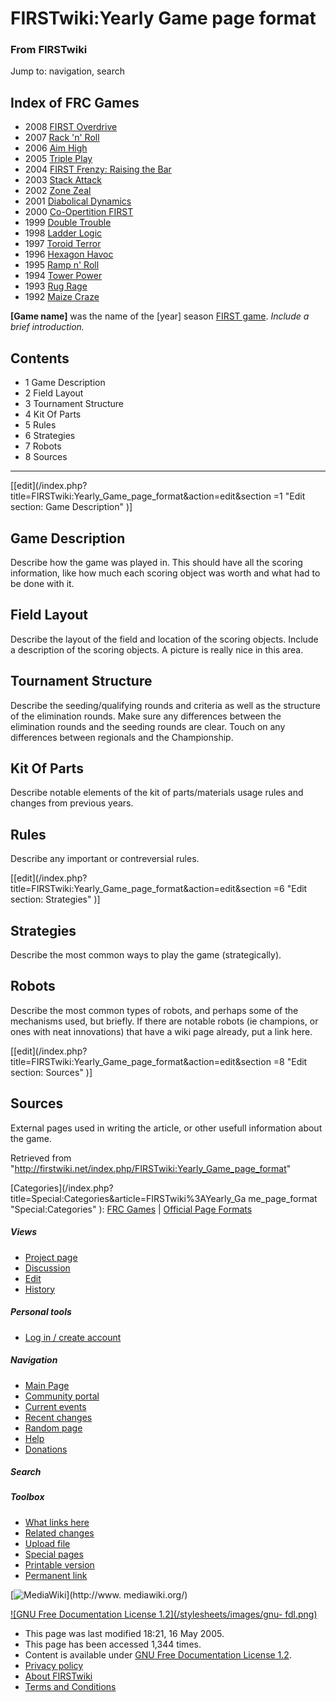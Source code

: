 # FIRSTwiki:Yearly Game page format

### From FIRSTwiki

Jump to: navigation, search

Index of FRC Games  
---  
  
  * 2008 [FIRST Overdrive](/index.php/FIRST_Overdrive "FIRST Overdrive" )
  * 2007 [Rack 'n' Roll](/index.php/Rack_%27n%27_Roll "Rack 'n' Roll" )
  * 2006 [Aim High](/index.php/Aim_High "Aim High" )
  * 2005 [Triple Play](/index.php/Triple_Play "Triple Play" )
  * 2004 [FIRST Frenzy: Raising the Bar](/index.php/FIRST_Frenzy:_Raising_the_Bar "FIRST Frenzy: Raising the Bar" )
  * 2003 [Stack Attack](/index.php/Stack_Attack "Stack Attack" )
  * 2002 [Zone Zeal](/index.php/Zone_Zeal "Zone Zeal" )
  * 2001 [Diabolical Dynamics](/index.php/Diabolical_Dynamics "Diabolical Dynamics" )
  * 2000 [Co-Opertition FIRST](/index.php/Co-Opertition_FIRST "Co-Opertition FIRST" )
  * 1999 [Double Trouble](/index.php/Double_Trouble "Double Trouble" )
  * 1998 [Ladder Logic](/index.php/Ladder_Logic "Ladder Logic" )
  * 1997 [Toroid Terror](/index.php/Toroid_Terror "Toroid Terror" )
  * 1996 [Hexagon Havoc](/index.php/Hexagon_Havoc "Hexagon Havoc" )
  * 1995 [Ramp n' Roll](/index.php/Ramp_n%27_Roll "Ramp n' Roll" )
  * 1994 [Tower Power](/index.php/Tower_Power "Tower Power" )
  * 1993 [Rug Rage](/index.php/Rug_Rage "Rug Rage" )
  * 1992 [Maize Craze](/index.php/Maize_Craze "Maize Craze" )  
  
  

**[Game name]** was the name of the [year] season [FIRST game](/index.php/FRC_Games "FRC Games" ). _Include a brief introduction._

  

## Contents

  * 1 Game Description
  * 2 Field Layout
  * 3 Tournament Structure
  * 4 Kit Of Parts
  * 5 Rules
  * 6 Strategies
  * 7 Robots
  * 8 Sources  
---  
  
[[edit](/index.php?title=FIRSTwiki:Yearly_Game_page_format&action=edit&section
=1 "Edit section: Game Description" )]

## Game Description

Describe how the game was played in. This should have all the scoring
information, like how much each scoring object was worth and what had to be
done with it.


## Field Layout

Describe the layout of the field and location of the scoring objects. Include
a description of the scoring objects. A picture is really nice in this area.


## Tournament Structure

Describe the seeding/qualifying rounds and criteria as well as the structure
of the elimination rounds. Make sure any differences between the elimination
rounds and the seeding rounds are clear. Touch on any differences between
regionals and the Championship.


## Kit Of Parts

Describe notable elements of the kit of parts/materials usage rules and
changes from previous years.


## Rules

Describe any important or contreversial rules.

[[edit](/index.php?title=FIRSTwiki:Yearly_Game_page_format&action=edit&section
=6 "Edit section: Strategies" )]

## Strategies

Describe the most common ways to play the game (strategically).


## Robots

Describe the most common types of robots, and perhaps some of the mechanisms
used, but briefly. If there are notable robots (ie champions, or ones with
neat innovations) that have a wiki page already, put a link here.

  

[[edit](/index.php?title=FIRSTwiki:Yearly_Game_page_format&action=edit&section
=8 "Edit section: Sources" )]

## Sources

External pages used in writing the article, or other usefull information about
the game.

Retrieved from
"<http://firstwiki.net/index.php/FIRSTwiki:Yearly_Game_page_format>"

[Categories](/index.php?title=Special:Categories&article=FIRSTwiki%3AYearly_Ga
me_page_format "Special:Categories" ): [FRC
Games](/index.php/Category:FRC_Games "Category:FRC Games" ) | [Official Page
Formats](/index.php/Category:Official_Page_Formats "Category:Official Page
Formats" )

##### Views

  * [Project page](/index.php/FIRSTwiki:Yearly_Game_page_format)
  * [Discussion](/index.php/FIRSTwiki_talk:Yearly_Game_page_format)
  * [Edit](/index.php?title=FIRSTwiki:Yearly_Game_page_format&action=edit)
  * [History](/index.php?title=FIRSTwiki:Yearly_Game_page_format&action=history)

##### Personal tools

  * [Log in / create account](/index.php?title=Special:Userlogin&returnto=FIRSTwiki:Yearly_Game_page_format)

[](/index.php/Main_Page "Main Page" )

##### Navigation

  * [Main Page](/index.php/Main_Page)
  * [Community portal](/index.php/FIRSTwiki:Community_portal)
  * [Current events](/index.php/Current_events)
  * [Recent changes](/index.php/Special:Recentchanges)
  * [Random page](/index.php/Special:Random)
  * [Help](/index.php/Help:Contents)
  * [Donations](/index.php/FIRSTwiki:Site_support)

##### Search



##### Toolbox

  * [What links here](/index.php/Special:Whatlinkshere/FIRSTwiki:Yearly_Game_page_format)
  * [Related changes](/index.php/Special:Recentchangeslinked/FIRSTwiki:Yearly_Game_page_format)
  * [Upload file](/index.php/Special:Upload)
  * [Special pages](/index.php/Special:Specialpages)
  * [Printable version](/index.php?title=FIRSTwiki:Yearly_Game_page_format&printable=yes)
  * [Permanent link](/index.php?title=FIRSTwiki:Yearly_Game_page_format&oldid=39480)

[![MediaWiki](/skins/common/images/poweredby_mediawiki_88x31.png)](http://www.
mediawiki.org/)

[![GNU Free Documentation License 1.2](/stylesheets/images/gnu-
fdl.png)](http://www.gnu.org/copyleft/fdl.html)

  * This page was last modified 18:21, 16 May 2005.
  * This page has been accessed 1,344 times.
  * Content is available under [GNU Free Documentation License 1.2](http://www.gnu.org/copyleft/fdl.html "http://www.gnu.org/copyleft/fdl.html" ).
  * [Privacy policy](/index.php/FIRSTwiki:Privacy_policy "FIRSTwiki:Privacy policy" )
  * [About FIRSTwiki](/index.php/FIRSTwiki:About "FIRSTwiki:About" )
  * [Terms and Conditions](/index.php/FIRSTwiki:Terms_and_conditions "FIRSTwiki:Terms and conditions" )

